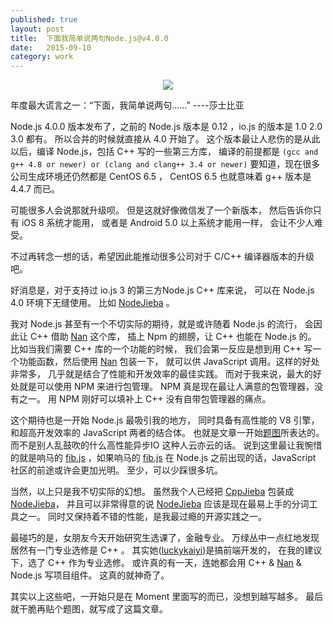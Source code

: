```yaml
---
published: true
layout: post
title:  下面我简单说两句Node.js@v4.0.0
date:   2015-09-10
category: work
---
```


<center>
<img src="http://7viirv.com1.z0.glb.clouddn.com/nodejs.png" class="photo"></img>
</center>

年度最大谎言之一：“下面，我简单说两句……” ----莎士比亚

Node.js 4.0.0 版本发布了，之前的 Node.js 版本是 0.12 ，io.js 的版本是 1.0 2.0 3.0 都有。
所以合并的时候就直接从 4.0 开始了。
这个版本最让人悲伤的是从此以后，编译 Node.js，包括 C++ 写的一些第三方库，
编译的前提都是 `(gcc and g++ 4.8 or newer) or (clang and clang++ 3.4 or newer)`
要知道，现在很多公司生成环境还仍然都是 CentOS 6.5 ，
CentOS 6.5 也就意味着 g++ 版本是 4.4.7 而已。

可能很多人会说那就升级呗。
但是这就好像微信发了一个新版本，
然后告诉你只有 iOS 8 系统才能用，
或者是 Android 5.0 以上系统才能用一样，
会让不少人难受。

不过再转念一想的话，希望因此能推动很多公司对于 C/C++ 编译器版本的升级吧。

好消息是，对于支持过 io.js 3 的第三方Node.js C++ 库来说，
可以在 Node.js 4.0 环境下无缝使用。
比如 [NodeJieba] 。

我对 Node.js 甚至有一个不切实际的期待，就是或许随着 Node.js 的流行，
会因此让 C++ 借助 [Nan] 这个库，
插上 Npm 的翅膀，让 C++ 也能在 Node.js 的。
比如当我们需要 C++ 库的一个功能的时候，
我们会第一反应是想到用 C++ 写一个功能函数，然后使用 [Nan] 包装一下，
就可以供 JavaScript 调用。这样的好处非常多，
几乎就是结合了性能和开发效率的最佳实践。 
而对于我来说，最大的好处就是可以使用 NPM 来进行包管理。
NPM 真是现在最让人满意的包管理器，没有之一。
用 NPM 刚好可以填补上 C++ 没有自带包管理器的痛点。

这个期待也是一开始 Node.js 最吸引我的地方，
同时具备有高性能的 V8 引擎，和超高开发效率的 JavaScript 两者的结合体。
也就是文章一开始[题图]所表达的。
而不是别人乱鼓吹的什么高性能异步IO 这种人云亦云的话。
说到这里最让我惋惜的就是响马的 [fib.js] ，如果响马的 [fib.js]
在 Node.js 之前出现的话，JavaScript 社区的前途或许会更加光明。
至少，可以少踩很多坑。

当然，以上只是我不切实际的幻想。
虽然我个人已经把 [CppJieba] 包装成 [NodeJieba]，
并且可以非常得意的说 [NodeJieba] 应该是现在最易上手的分词工具之一。
同时又保持着不错的性能，是我最过瘾的开源实践之一。

最碰巧的是，女朋友今天开始研究生选课了，金融专业。
万绿丛中一点红地发现居然有一门专业选修是 C++ 。
其实她([luckykaiyi])是搞前端开发的，
在我的建议下，选了 C++ 作为专业选修。
或许真的有一天，连她都会用 C++ & [Nan] & Node.js 写项目组件。
这真的就神奇了。

其实以上这些吧，一开始只是在 Moment 里面写的而已，没想到越写越多。
最后就干脆再贴个题图，就写成了这篇文章。

[NodeJieba]:https://github.com/yanyiwu/nodejieba
[Nan]:https://github.com/nodejs/nan
[CppJieba]:https://github.com/yanyiwu/cppjieba
[luckykaiyi]:http://www.luckykaiyi.com/about.html
[题图]:http://7viirv.com1.z0.glb.clouddn.com/nodejs.png
[fib.js]:https://github.com/xicilion/fibjs
